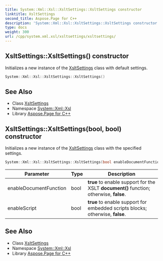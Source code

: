 ```yaml
---
title: System::Xml::Xsl::XsltSettings::XsltSettings constructor
linktitle: XsltSettings
second_title: Aspose.Page for C++
description: 'System::Xml::Xsl::XsltSettings::XsltSettings constructor. Initializes a new instance of the XsltSettings class with default settings in C++.'
type: docs
weight: 300
url: /cpp/system.xml.xsl/xsltsettings/xsltsettings/
---
```

## XsltSettings::XsltSettings() constructor


Initializes a new instance of the [XsltSettings](../) class with default settings.

```cpp
System::Xml::Xsl::XsltSettings::XsltSettings()
```

## See Also

* Class [XsltSettings](../)
* Namespace [System::Xml::Xsl](../../)
* Library [Aspose.Page for C++](../../../)
## XsltSettings::XsltSettings(bool, bool) constructor


Initializes a new instance of the [XsltSettings](../) class with the specified settings.

```cpp
System::Xml::Xsl::XsltSettings::XsltSettings(bool enableDocumentFunction, bool enableScript)
```


| Parameter | Type | Description |
| --- | --- | --- |
| enableDocumentFunction | bool | **true** to enable support for the XSLT **document()** function; otherwise, **false**. |
| enableScript | bool | **true** to enable support for embedded scripts blocks; otherwise, **false**. |

## See Also

* Class [XsltSettings](../)
* Namespace [System::Xml::Xsl](../../)
* Library [Aspose.Page for C++](../../../)
